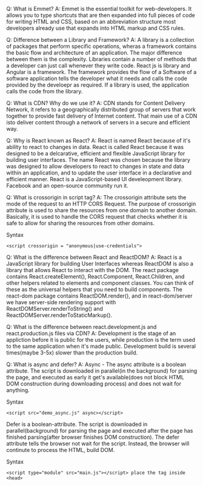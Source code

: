Q: What is Emmet?
A: Emmet is the essential toolkit for web-developers. It allows you to type shortcuts that are then expanded into full pieces of code for writing HTML and CSS, based on an abbreviation structure most developers already use that expands into HTML markup and CSS rules.

Q: Difference between a Library and Framework?
A: A library is a collection of packages that perform specific operations, wheras a framework contains the basic flow and architecture of an application. The major difference between them is the complexity. Libraries contain a number of methods that a developer can just call whenever they write code. React js is library and Angular is a framework. The framework provides the flow of a Software of a software application tells the developer what it needs and calls the code provided by the develoepr as required. If a library is used, the application calls the code from the library.

Q: What is CDN? Why do we use it?
A: CDN stands for Content Delivery Network, it refers to a geographically distributed group of servers that work together to provide fast delivery of Internet content. That main use of a CDN isto deliver content through a network of servers in a secure and efficient way.

Q: Why is React known as React?
A: React is named React because of it's ability to react to changes in data. React is called React because it was designed to be a delcarative, efficient and flexible JavaScript library for building user interfaces. The name React was chosen because the library was designed to allow developers to react to changes in state and data within an application, and to update the user interface in a declarative and efficient manner. React is a JavaScript-based UI develeopment library. Facebook and an open-source community run it.

Q: What is crossorigin in script tag?
A: The crossorigin attribute sets the mode of the request to an HTTP CORS Request. The purpose of crossorigin attribute is used to share the resources from one domain to another domain. Basically, it is used to handle the CORS request that checks whether it is safe to allow for sharing the resources from other domains.

Syntax

```
<script crossorigin = "anonymous|use-credentials">
```

Q: What is the difference between React and ReactDOM?
A: React is a JavaScript library for building User Interfaces whereas ReactDOM is also a library that allows React to interact with the DOM.
The react package contains React.createElement(), React.Component, React.Children, and other helpers related to elements and component classes. You can think of these as the universal helpers that you need to build components. The react-dom package contains ReactDOM.render(), and in react-dom/server we have server-side rendering support with ReactDOMServer.renderToString() and ReactDOMServer.renderToStaticMarkup().

Q: What is the difference between react.development.js and react.production.js files via CDN?
A: Development is the stage of an appliction before it is public for the users, while production is the term used to the same application when it's made public. Development build is several times(maybe 3-5x) slower than the production build.

Q: What is async and defer?
A: Async - The async attribute is a boolean attribute. The script is downloaded in parallel(in the background) for parsing the page, and executed as early it get's available(does not block HTML DOM construction during downloading process) and does not wait for anything.

Syntax

```
<script src="demo_async.js" async></script>
```

Defer is a boolean-attribute. The script is downloaded in parallel(background) for parsing the page and executed after the page has finished parsing(after browser finishes DOM construction). The defer attribute tells the browser not wait for the script. Instead, the browser will continute to process the HTML, build DOM.

Syntax

```
<script type="module" src="main.js"></script> place the tag inside <head>
```
